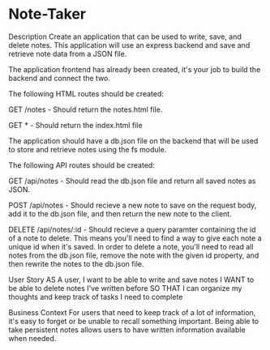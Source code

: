 # Note-Taker
Description Create an application that can be used to write, save, and delete notes. This application will use an express backend and save and retrieve note data from a JSON file.

The application frontend has already been created, it's your job to build the backend and connect the two.

The following HTML routes should be created:

GET /notes - Should return the notes.html file.

GET * - Should return the index.html file

The application should have a db.json file on the backend that will be used to store and retrieve notes using the fs module.

The following API routes should be created:

GET /api/notes - Should read the db.json file and return all saved notes as JSON.

POST /api/notes - Should recieve a new note to save on the request body, add it to the db.json file, and then return the new note to the client.

DELETE /api/notes/:id - Should recieve a query paramter containing the id of a note to delete. This means you'll need to find a way to give each note a unique id when it's saved. In order to delete a note, you'll need to read all notes from the db.json file, remove the note with the given id property, and then rewrite the notes to the db.json file.

User Story AS A user, I want to be able to write and save notes I WANT to be able to delete notes I've written before SO THAT I can organize my thoughts and keep track of tasks I need to complete

Business Context For users that need to keep track of a lot of information, it's easy to forget or be unable to recall something important. Being able to take persistent notes allows users to have written information available when needed.
